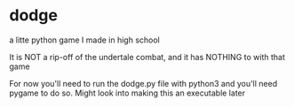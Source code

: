 # dodge
a litte python game I made in high school

It is NOT a rip-off of the undertale combat, and it has NOTHING to with that game

For now you'll need to run the dodge.py file with python3 and you'll need pygame to do so.
Might look into making this an executable later

